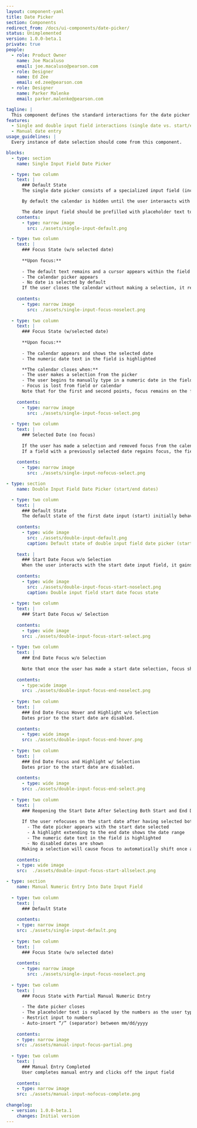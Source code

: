 ```yaml
---
layout: component-yaml
title: Date Picker
section: Components
redirect_from: /docs/ui-components/date-picker/
status: Unimplemented
version: 1.0.0-beta.1
private: true
people:
  - role: Product Owner
    name: Joe Macaluso
    email: joe.macaluso@pearson.com
  - role: Designer
    name: Ed Zee
    email: ed.zee@pearson.com
  - role: Designer
    name: Parker Malenke
    email: parker.malenke@pearson.com

tagline: |
  This component defines the standard interactions for the date picker component.
features:
  - Single and double input field interactions (single date vs. start/end dates)
  - Manual date entry
usage_guidelines: |
  Every instance of date selection should come from this component.

blocks:
  - type: section
    name: Single Input Field Date Picker

  - type: two column
    text: |
      ### Default State
      The single date picker consists of a specialized input field (including the current supported calendar icon) and a calendar component.

      By default the calendar is hidden until the user interaacts with the date input field.

      The date input field should be prefilled with placeholder text to indicate formatting of the numeric date (ex. mm/dd/yyyy).
    contents:
      - type: narrow image
        src: ./assets/single-input-default.png

  - type: two column
    text: |
      ### Focus State (w/o selected date)
      
      **Upon focus:**
    
      - The default text remains and a cursor appears within the field
      - The calendar picker appears
      - No date is selected by default
      If the user closes the calendar without making a selection, it reverts back to Default State.
      
    contents:
      - type: narrow image
        src: ./assets/single-input-focus-noselect.png
        
  - type: two column
    text: |
      ### Focus State (w/selected date)
      
      **Upon focus:**
      
      - The calendar appears and shows the selected date
      - The numeric date text in the field is highlighted

      **The calendar closes when:**
      - The user makes a selection from the picker
      - The user begins to manually type in a numeric date in the field
      - Focus is lost from field or calendar
      Note that for the first and second points, focus remains on the field until the user clicks elsewhere.
      
    contents:
      - type: narrow image
        src: ./assets/single-input-focus-select.png
        
  - type: two column
    text: |
      ### Selected Date (no focus)
      
      If the user has made a selection and removed focus from the calendar or field, then the date field shows the numeric date.
      If a field with a previously selected date regains focus, the field and calendar switch to Focus State (w/ selected date). 
      
    contents:
      - type: narrow image
        src: ./assets/single-input-nofocus-select.png

- type: section
    name: Double Input Field Date Picker (start/end dates)

  - type: two column
    text: |
      ### Default State
      The default state of the first date input (start) initially behaves the same way as a single date input field.
      
    contents:
      - type: wide image
        src: ./assets/double-input-default.png
        caption: Default state of double input field date picker (start/end).
        
    text: |
      ### Start Date Focus w/o Selection
      When the user interacts with the start date input field, it gains focus and the calendar appears.
      
    contents:
      - type: wide image
        src: ./assets/double-input-focus-start-noselect.png
        caption: Double input field start date focus state
        
  - type: two column
    text: |
      ### Start Date Focus w/ Selection
      
    contents:
      - type: wide image
      src: ./assets/double-input-focus-start-select.png
      
  - type: two column
    text: |
      ### End Date Focus w/o Selection
      
      Note that once the user has made a start date selection, focus should automatically switch to the end date and the date picker for the end date should open. Until the user actually does a mousover on the calendar, only the selected start date will be highlighted.
      
    contents:
      - type:wide image
      src: ./assets/double-input-focus-end-noselect.png
      
  - type: two column
    text: |
      ### End Date Focus Hover and Highlight w/o Selection
      Dates prior to the start date are disabled.
      
    contents:
      - type: wide image
      src: ./assets/double-input-focus-end-hover.png
      
  - type: two column
    text: |
      ### End Date Focus and Highlight w/ Selection
      Dates prior to the start date are disabled.
      
    contents:
      - type: wide image
      src: ./assets/double-input-focus-end-select.png
      
  - type: two column
    text: |
      ### Reopening the Start Date After Selecting Both Start and End Dates
      
      If the user refocuses on the start date after having selected both a start and end date:
        - The date picker appears with the start date selected
        - A highlight extending to the end date shows the date range
        - The numeric date text in the field is highlighted
        - No disabled dates are shown
      Making a selection will cause focus to automatically shift once again to the end date picker and field.
      
    contents:
    - type: wide image
    src:  ./assets/double-input-focus-start-allselect.png

- type: section
    name: Manual Numeric Entry Into Date Input Field
    
  - type: two column
    text: |
      ### Default State
      
    contents:
    - type: narrow image
    src: ./assets/single-input-default.png
    
  - type: two column
    text: |
      ### Focus State (w/o selected date)
    
    contents:
      - type: narrow image
        src: ./assets/single-input-focus-noselect.png
        
  - type: two column
    text: |
      ### Focus State with Partial Manual Numeric Entry
      
      - The date picker closes
      - The placeholder text is replaced by the numbers as the user types
      - Restrict input to numbers
      - Auto-insert “/” (separator) between mm/dd/yyyy
      
    contents:
    - type: narrow image
    src: ./assets/manual-input-focus-partial.png
    
  - type: two column
    text: |
      ### Manual Entry Completed
      User completes manual entry and clicks off the input field
      
    contents:
    - type: narrow image
    src: ./assets/manual-input-nofocus-complete.png
    
changelog:
  - version: 1.0.0-beta.1
    changes: Initial version
---
```

